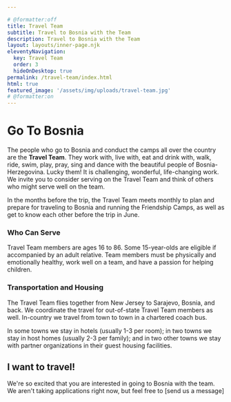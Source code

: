 ```yaml
---

# @formatter:off
title: Travel Team
subtitle: Travel to Bosnia with the Team
description: Travel to Bosnia with the Team
layout: layouts/inner-page.njk
eleventyNavigation:
  key: Travel Team
  order: 3
  hideOnDesktop: true
permalink: /travel-team/index.html
html: true
featured_image: '/assets/img/uploads/travel-team.jpg'
# @formatter:on
---
```


[//]: # (TODO: rewrite better)

# Go To Bosnia

The people who go to Bosnia and conduct the camps all over the country are the **Travel Team**. They work with, live
with, eat and drink with, walk, ride, swim, play, pray, sing and dance with the beautiful people of Bosnia-Herzegovina.
Lucky them! It is challenging, wonderful, life-changing work. We invite you to consider serving on the Travel Team and
think of others who might serve well on the team.

In the months before the trip, the Travel Team meets monthly to plan and prepare for traveling to Bosnia and running the
Friendship Camps, as well as get to know each other before the trip in June.

### Who Can Serve

Travel Team members are ages 16 to 86. Some 15-year-olds are eligible if accompanied by an adult relative. Team members
must be physically and emotionally healthy, work well on a team, and have a passion for helping children.

### Transportation and Housing

The Travel Team flies together from New Jersey to Sarajevo, Bosnia, and back. We coordinate the travel for out-of-state
Travel Team members as well. In-country we travel from town to town in a chartered coach bus.

In some towns we stay in hotels (usually 1-3 per room); in two towns we stay in host homes (usually 2-3 per family); and
in two other towns we stay with partner organizations in their guest housing facilities.

## I want to travel!

We're so excited that you are interested in going to Bosnia with the team. We aren't taking applications right now,
but feel free to [send us a message]
